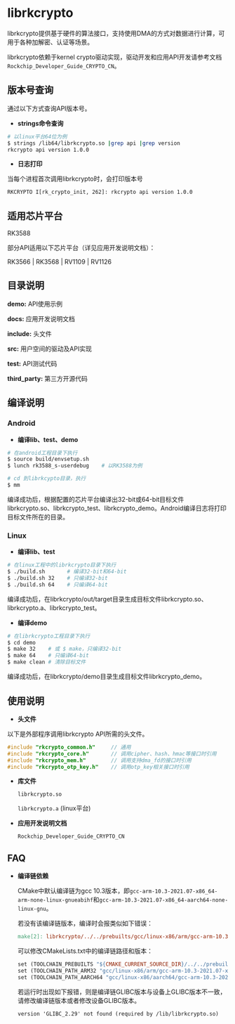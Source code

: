 # librkcrypto

librkcrypto提供基于硬件的算法接口，支持使用DMA的方式对数据进行计算，可用于各种加解密、认证等场景。

librkcrypto依赖于kernel crypto驱动实现，驱动开发和应用API开发请参考文档`Rockchip_Developer_Guide_CRYPTO_CN`。

## 版本号查询

通过以下方式查询API版本号。

- **strings命令查询**

```bash
# 以linux平台64位为例
$ strings /lib64/librkcrypto.so |grep api |grep version
rkcrypto api version 1.0.0
```

- **日志打印**

当每个进程首次调用librkcrypto时，会打印版本号

```bash
RKCRYPTO I[rk_crypto_init, 262]: rkcrypto api version 1.0.0
```

## 适用芯片平台

RK3588

部分API适用以下芯片平台（详见应用开发说明文档）：

RK3566 | RK3568 | RV1109 | RV1126

## 目录说明

**demo:** API使用示例

**docs:** 应用开发说明文档

**include:** 头文件

**src:** 用户空间的驱动及API实现

**test:** API测试代码

**third_party:** 第三方开源代码

## 编译说明

### Android

- **编译lib、test、demo**

```bash
# 在android工程目录下执行
$ source build/envsetup.sh
$ lunch rk3588_s-userdebug    # 以RK3588为例

# cd 到librkcypto目录，执行
$ mm
```

编译成功后，根据配置的芯片平台编译出32-bit或64-bit目标文件librkcrypto.so、librkcrypto_test、librkcrypto_demo。Android编译日志将打印目标文件所在的目录。

### Linux

- **编译lib、test**

```bash
# 在linux工程中的librkcrypto目录下执行
$ ./build.sh       # 编译32-bit和64-bit
$ ./build.sh 32    # 只编译32-bit
$ ./build.sh 64    # 只编译64-bit
```

编译成功后，在librkcrypto/out/target目录生成目标文件librkcrypto.so、librkcrypto.a、librkcrypto_test。

- **编译demo**

```bash
# 在librkcrypto工程目录下执行
$ cd demo
$ make 32    # 或 $ make，只编译32-bit
$ make 64    # 只编译64-bit
$ make clean # 清除目标文件
```

编译成功后，在librkcrypto/demo目录生成目标文件librkcrypto_demo。

## 使用说明

- **头文件**

以下是外部程序调用librkcrypto API所需的头文件。

```c
#include "rkcrypto_common.h"     // 通用
#include "rkcrypto_core.h"       // 调用cipher、hash、hmac等接口时引用
#include "rkcrypto_mem.h"        // 调用支持dma_fd的接口时引用
#include "rkcrypto_otp_key.h"    // 调用otp_key相关接口时引用
```

- **库文件**

  `librkcrypto.so`

  `librkcrypto.a` (linux平台)

- **应用开发说明文档**

  `Rockchip_Developer_Guide_CRYPTO_CN`

## FAQ

- **编译链依赖**

  CMake中默认编译链为gcc 10.3版本，即`gcc-arm-10.3-2021.07-x86_64-arm-none-linux-gnueabihf`和`gcc-arm-10.3-2021.07-x86_64-aarch64-none-linux-gnu`。

  若没有该编译链版本，编译时会报类似如下错误：

  ```makefile
  make[2]: librkcrypto/../../prebuilts/gcc/linux-x86/arm/gcc-arm-10.3-2021.07-x86_64-arm-none-linux-gnueabihf/bin/arm-none-linux-gnueabihf-gcc: Command not found
  ```

  可以修改CMakeLists.txt中的编译链路径和版本：

  ```makefile
  set (TOOLCHAIN_PREBUILTS "${CMAKE_CURRENT_SOURCE_DIR}/../../prebuilts")
  set (TOOLCHAIN_PATH_ARM32 "gcc/linux-x86/arm/gcc-arm-10.3-2021.07-x86_64-arm-none-linux-gnueabihf/bin")
  set (TOOLCHAIN_PATH_AARCH64 "gcc/linux-x86/aarch64/gcc-arm-10.3-2021.07-x86_64-aarch64-none-linux-gnu/bin")
  ```

  若运行时出现如下报错，则是编译链GLIBC版本与设备上GLIBC版本不一致，请修改编译链版本或者修改设备GLIBC版本。

  ```shell
  version 'GLIBC_2.29' not found (required by /lib/librkcrypto.so)
  ```

